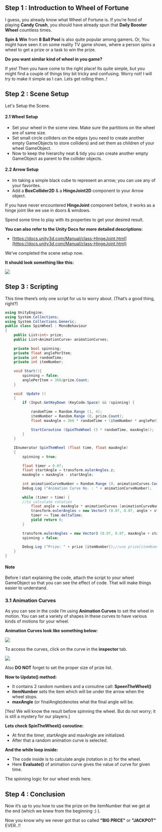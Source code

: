 ## Step 1 : Introduction to Wheel of Fortune

I guess, you already know what Wheel of Fortune is.
If you’re fond of playing **Candy Crush**, you should have already spun that **Daily Booster Wheel** countless times.

**Spin & Win** from **8 Ball Pool** is also quite popular among gamers.
Or,
You might have seen it on some reality TV game shows, where a person spins a wheel to get a prize or a task to win the prize.

**Do you want similar kind of wheel in you game?**

If yes! Then you have come to the right place!
Its quite simple, but you might find a couple of things tiny bit tricky and confusing.
Worry not! I will try to make it simple as I can.
Lets get rolling then..!

## Step 2 : Scene Setup
Let's Setup the Scene.

#### 2.1 Wheel Setup
- Set your wheel in the scene view. Make sure the partitions on the wheel are of same size.
- Set small circle colliders on the edges (you need to create another empty GameObjects to store colliders) and set them as children of your wheel GameObject.
- Now to keep the hierarchy neat & tidy you can create another empty GameObject as parent to the collider objects.

#### 2.2 Arrow Setup
- Im taking a simple black cube to represent an arrow; you can use any of your favorites.
- Add a **BoxCollider2D** & a **HingeJoint2D** component to your Arrow object.

If you have never encountered **HingeJoint** component before, it works as a hinge joint like we use in doors & windows.

Spend some time to play with its properties to get your desired result.

**You can also refer to the Unity Docs for more detailed descriptions:**
- [https://docs.unity3d.com/Manual/class-HingeJoint.html](https://docs.unity3d.com/Manual/class-HingeJoint.html)

We’ve completed the scene setup now.

**It should look something like this:**

![](http://www.theappguruz.com/app/uploads/2016/07/scene-setup2.png)

## Step 3 : Scripting
This time there’s only one script for us to worry about. (That’s a good thing, right?)

```csharp
using UnityEngine;
using System.Collections;
using System.Collections.Generic;
public class SpinWheel : MonoBehaviour
{
    public List<int> prize;
    public List<AnimationCurve> animationCurves;
    
    private bool spinning;    
    private float anglePerItem;    
    private int randomTime;
    private int itemNumber;
    
    void Start(){
        spinning = false;
        anglePerItem = 360/prize.Count;        
    }
    
    void  Update ()
    {
        if (Input.GetKeyDown (KeyCode.Space) && !spinning) {
        
            randomTime = Random.Range (1, 4);
            itemNumber = Random.Range (0, prize.Count);
            float maxAngle = 360 * randomTime + (itemNumber * anglePerItem);
            
            StartCoroutine (SpinTheWheel (5 * randomTime, maxAngle));
        }
    }
    
    IEnumerator SpinTheWheel (float time, float maxAngle)
    {
        spinning = true;
        
        float timer = 0.0f;        
        float startAngle = transform.eulerAngles.z;        
        maxAngle = maxAngle - startAngle;
        
        int animationCurveNumber = Random.Range (0, animationCurves.Count);
        Debug.Log ("Animation Curve No. : " + animationCurveNumber);
        
        while (timer < time) {
        //to calculate rotation
            float angle = maxAngle * animationCurves [animationCurveNumber].Evaluate (timer / time) ;
            transform.eulerAngles = new Vector3 (0.0f, 0.0f, angle + startAngle);
            timer += Time.deltaTime;
            yield return 0;
        }
        
        transform.eulerAngles = new Vector3 (0.0f, 0.0f, maxAngle + startAngle);
        spinning = false;
            
        Debug.Log ("Prize: " + prize [itemNumber]);//use prize[itemNumnber] as per requirement
    }    
}
```

#### Note
Before I start explaining the code, attach the script to your wheel GameObject so that you can see the effect of code. That will make things easier to understand.

### 3.1 Animation Curves

As you can see in the code I’m using **Animation Curves** to set the wheel in motion. You can set a variety of shapes in these curves to have various kinds of motions for your wheel.

**Animation Curves look like something below:**

![](http://www.theappguruz.com/app/uploads/2016/07/animation-curve.png)

To access the curves, click on the curve in the **inspector** tab.

![](http://www.theappguruz.com/app/uploads/2016/07/animationcurves.png)

Also **DO NOT** forget to set the proper size of prize list.

**Now to Update() method:**
- It contains 2 random numbers and a coroutine call: **SpeenTheWheel()**
- **itemNumber** sets the item which will be under the arrow when the wheel stops.
- **maxAngle** (or finalAngle)denotes what the final angle will be.

[Yes! We will know the result before spinning the wheel. But do not worry; it is still a mystery for our players.]

**Lets check SpinTheWheel() coroutine:**
- At first the timer, startAngle and maxAngle are initialized.
- After that a random animation curve is selected.

**And the while loop inside:**
- The code inside is to calculate angle (rotation in z) for the wheel.
- Here **Evaluate()** of animation curve gives the value of curve for given time.

The spinning logic for our wheel ends here.

## Step 4 : Conclusion

Now it’s up to you how to use the prize on the itemNumber that we get at the end (which we knew from the beginning :) ).

Now you know why we never got that so called **"BIG PRICE"** or **"JACKPOT"** EVER..!!
